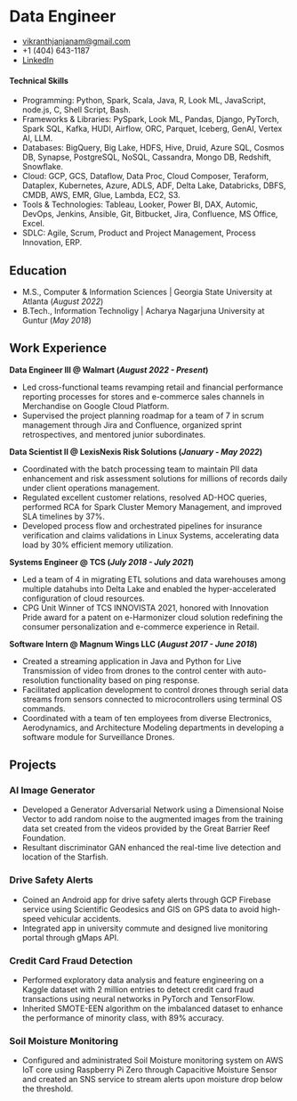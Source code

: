 # Data Engineer

- vikranthjanjanam@gmail.com
- +1 (404) 643-1187
- [LinkedIn](https://www.linkedin.com/in/vikranthj)


#### Technical Skills

- Programming: Python, Spark, Scala, Java, R, Look ML, JavaScript, node.js, C, Shell Script, Bash.
- Frameworks & Libraries: PySpark, Look ML, Pandas, Django, PyTorch, Spark SQL, Kafka, HUDI, Airflow, ORC, Parquet, Iceberg, GenAI, Vertex AI, LLM.
- Databases: BigQuery, Big Lake, HDFS, Hive, Druid, Azure SQL, Cosmos DB, Synapse, PostgreSQL, NoSQL, Cassandra, Mongo DB, Redshift, Snowflake.
- Cloud: GCP, GCS, Dataflow, Data Proc, Cloud Composer, Teraform, Dataplex, Kubernetes, Azure, ADLS, ADF, Delta Lake, Databricks, DBFS, CMDB, AWS, EMR, Glue, Lambda, EC2, S3.
- Tools & Technologies: Tableau, Looker, Power BI, DAX, Automic, DevOps, Jenkins, Ansible, Git, Bitbucket, Jira, Confluence, MS Office, Excel.
- SDLC: Agile, Scrum, Product and Project Management, Process Innovation, ERP.

## Education
- M.S., Computer & Information Sciences | Georgia State University at Atlanta (_August 2022_)	 			        		
- B.Tech., Information Technoligy | Acharya Nagarjuna University at Guntur (_May 2018_)

## Work Experience

**Data Engineer III @ Walmart (_August 2022 - Present_)**

- Led cross-functional teams revamping retail and financial performance reporting processes for stores and e-commerce sales channels in Merchandise on Google Cloud Platform.
- Supervised the project planning roadmap for a team of 7 in scrum management through Jira and Confluence, organized sprint retrospectives, and mentored junior subordinates.

**Data Scientist II @ LexisNexis Risk Solutions (_January - May 2022_)**

- Coordinated with the batch processing team to maintain PII data enhancement and risk assessment solutions for millions of records daily under client operations management.
- Regulated excellent customer relations, resolved AD-HOC queries, performed RCA for Spark Cluster Memory Management, and improved SLA timelines by 37%.
- Developed process flow and orchestrated pipelines for insurance verification and claims validations in Linux Systems, accelerating data load by 30% efficient memory utilization.

**Systems Engineer @ TCS (_July 2018 - July 2021_)**

- Led a team of 4 in migrating ETL solutions and data warehouses among multiple datahubs into Delta Lake and enabled the hyper-accelerated configuration of cloud resources.
- CPG Unit Winner of TCS INNOVISTA 2021, honored with Innovation Pride award for a patent on e-Harmonizer cloud solution redefining the consumer personalization and e-commerce experience in Retail.


**Software Intern @ Magnum Wings LLC (_August 2017 - June 2018_)**

- Created a streaming application in Java and Python for Live Transmission of video from drones to the control center with auto-resolution functionality based on ping response.
- Facilitated application development to control drones through serial data streams from sensors connected to microcontrollers using terminal OS commands.
- Coordinated with a team of ten employees from diverse Electronics, Aerodynamics, and Architecture Modeling departments in developing a software module for Surveillance Drones.

## Projects

### AI Image Generator

- Developed a Generator Adversarial Network using a Dimensional Noise Vector to add random noise to the augmented images from the training data set created from the videos provided by the Great Barrier Reef Foundation.
- Resultant discriminator GAN enhanced the real-time live detection and location of the Starfish.

### Drive Safety Alerts

- Coined an Android app for drive safety alerts through GCP Firebase service using Scientific Geodesics and GIS on GPS data to avoid high-speed vehicular accidents.
- Integrated app in university commute and designed live monitoring portal through gMaps API.

### Credit Card Fraud Detection

- Performed exploratory data analysis and feature engineering on a Kaggle dataset with 2 million entries to detect credit card fraud transactions using neural networks in PyTorch and TensorFlow.
- Inherited SMOTE-EEN algorithm on the imbalanced dataset to enhance the performance of minority class, with 89% accuracy.

### Soil Moisture Monitoring

- Configured and administrated Soil Moisture monitoring system on AWS IoT core using Raspberry Pi Zero through Capacitive Moisture Sensor and created an SNS service to stream alerts upon moisture drop below the threshold.